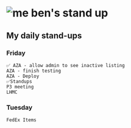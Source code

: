 # ![me](https://avatars2.githubusercontent.com/u/5232044?s=50&v=4) ben's stand up

## My daily stand-ups
    
### Friday
    
    ✅ AZA - allow admin to see inactive listing
    AZA - finish testing
    AZA - Deploy
    ✅Standups
    P3 meeting
    LHMC

### Tuesday

    FedEx Items
